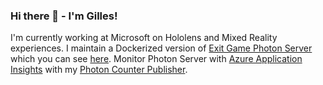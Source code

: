 ### Hi there 👋 - I'm Gilles!

I'm currently working at Microsoft on Hololens and Mixed Reality experiences. I maintain a Dockerized version of [Exit Game Photon Server](https://www.photonengine.com/en-US/Server) which you can see [here](https://github.com/GillesZunino/Dockerized-Photon). Monitor Photon Server with [Azure Application Insights](https://docs.microsoft.com/en-us/azure/azure-monitor/app/app-insights-overview) with my [Photon Counter Publisher](https://github.com/GillesZunino/Photon-Azure-CounterPublishers).


<!--

**GillesZunino/gilleszunino** is a ✨ _special_ ✨ repository because its `README.md` (this file) appears on your GitHub profile.

Here are some ideas to get you started:

- 🔭 I’m currently working on ...
- 🌱 I’m currently learning ...
- 👯 I’m looking to collaborate on ...
- 🤔 I’m looking for help with ...
- 💬 Ask me about ...
- 📫 How to reach me: ...
- 😄 Pronouns: ...
- ⚡ Fun fact: ...

--!>